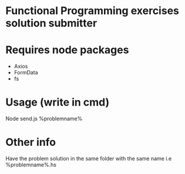 # Functional Programming exercises solution submitter 

# Requires node packages
- Axios
- FormData
- fs

# Usage (write in cmd)
Node send.js %problemname%

# Other info
Have the problem solution in the same folder with the same name i.e %problemname%.hs
